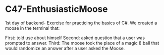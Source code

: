 # C47-EnthusiasticMoose
1st day of backend-
Exercise for practicing the basics of C#. We created a moose in the terminal that:

First: told use about himself
Second: asked question that a user was prompted to answer.
Third: The moose took the place of a magic 8 ball that would randomize an answer after a user asked the Moose.
